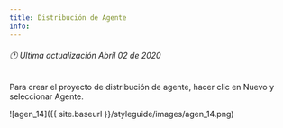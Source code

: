 ```yaml
---
title: Distribución de Agente
info:
---
```

###### 🕐 Ultima actualización Abril 02 de 2020






Para crear el proyecto de distribución de agente, hacer clic en Nuevo y seleccionar Agente.

![agen_14]({{ site.baseurl }}/styleguide/images/agen_14.png)

